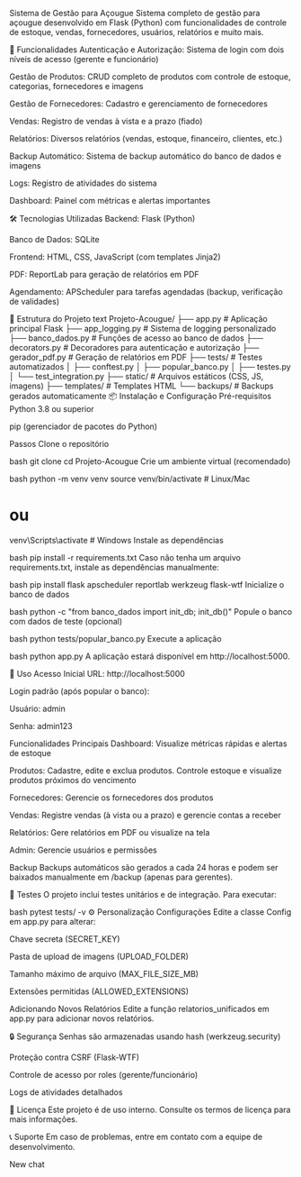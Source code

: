 Sistema de Gestão para Açougue
Sistema completo de gestão para açougue desenvolvido em Flask (Python) com funcionalidades de controle de estoque, vendas, fornecedores, usuários, relatórios e muito mais.

🚀 Funcionalidades
Autenticação e Autorização: Sistema de login com dois níveis de acesso (gerente e funcionário)

Gestão de Produtos: CRUD completo de produtos com controle de estoque, categorias, fornecedores e imagens

Gestão de Fornecedores: Cadastro e gerenciamento de fornecedores

Vendas: Registro de vendas à vista e a prazo (fiado)

Relatórios: Diversos relatórios (vendas, estoque, financeiro, clientes, etc.)

Backup Automático: Sistema de backup automático do banco de dados e imagens

Logs: Registro de atividades do sistema

Dashboard: Painel com métricas e alertas importantes

🛠️ Tecnologias Utilizadas
Backend: Flask (Python)

Banco de Dados: SQLite

Frontend: HTML, CSS, JavaScript (com templates Jinja2)

PDF: ReportLab para geração de relatórios em PDF

Agendamento: APScheduler para tarefas agendadas (backup, verificação de validades)

📁 Estrutura do Projeto
text
Projeto-Acougue/
├── app.py                 # Aplicação principal Flask
├── app_logging.py         # Sistema de logging personalizado
├── banco_dados.py         # Funções de acesso ao banco de dados
├── decorators.py          # Decoradores para autenticação e autorização
├── gerador_pdf.py         # Geração de relatórios em PDF
├── tests/                 # Testes automatizados
│   ├── conftest.py
│   ├── popular_banco.py
│   ├── testes.py
│   └── test_integration.py
├── static/                # Arquivos estáticos (CSS, JS, imagens)
├── templates/             # Templates HTML
└── backups/               # Backups gerados automaticamente
📦 Instalação e Configuração
Pré-requisitos
Python 3.8 ou superior

pip (gerenciador de pacotes do Python)

Passos
Clone o repositório

bash
git clone <url-do-repositorio>
cd Projeto-Acougue
Crie um ambiente virtual (recomendado)

bash
python -m venv venv
source venv/bin/activate  # Linux/Mac
# ou
venv\Scripts\activate     # Windows
Instale as dependências

bash
pip install -r requirements.txt
Caso não tenha um arquivo requirements.txt, instale as dependências manualmente:

bash
pip install flask apscheduler reportlab werkzeug flask-wtf
Inicialize o banco de dados

bash
python -c "from banco_dados import init_db; init_db()"
Popule o banco com dados de teste (opcional)

bash
python tests/popular_banco.py
Execute a aplicação

bash
python app.py
A aplicação estará disponível em http://localhost:5000.

🔧 Uso
Acesso Inicial
URL: http://localhost:5000

Login padrão (após popular o banco):

Usuário: admin

Senha: admin123

Funcionalidades Principais
Dashboard: Visualize métricas rápidas e alertas de estoque

Produtos: Cadastre, edite e exclua produtos. Controle estoque e visualize produtos próximos do vencimento

Fornecedores: Gerencie os fornecedores dos produtos

Vendas: Registre vendas (à vista ou a prazo) e gerencie contas a receber

Relatórios: Gere relatórios em PDF ou visualize na tela

Admin: Gerencie usuários e permissões

Backup
Backups automáticos são gerados a cada 24 horas e podem ser baixados manualmente em /backup (apenas para gerentes).

🧪 Testes
O projeto inclui testes unitários e de integração. Para executar:

bash
pytest tests/ -v
⚙️ Personalização
Configurações
Edite a classe Config em app.py para alterar:

Chave secreta (SECRET_KEY)

Pasta de upload de imagens (UPLOAD_FOLDER)

Tamanho máximo de arquivo (MAX_FILE_SIZE_MB)

Extensões permitidas (ALLOWED_EXTENSIONS)

Adicionando Novos Relatórios
Edite a função relatorios_unificados em app.py para adicionar novos relatórios.

🔒 Segurança
Senhas são armazenadas usando hash (werkzeug.security)

Proteção contra CSRF (Flask-WTF)

Controle de acesso por roles (gerente/funcionário)

Logs de atividades detalhados

📄 Licença
Este projeto é de uso interno. Consulte os termos de licença para mais informações.

📞 Suporte
Em caso de problemas, entre em contato com a equipe de desenvolvimento.

New chat

